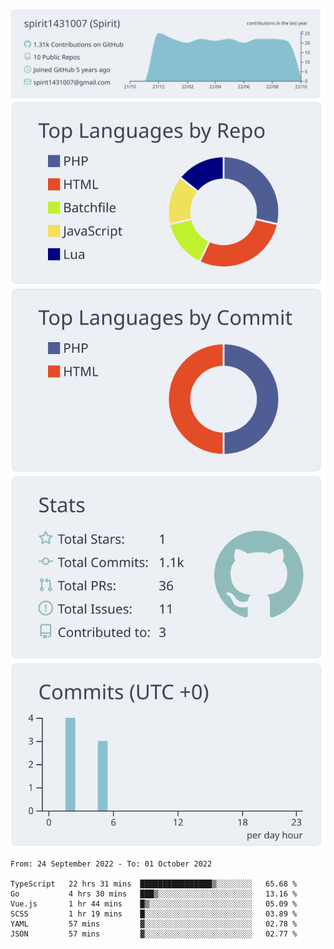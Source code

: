 [![](https://raw.githubusercontent.com/spirit1431007/spirit1431007/master/profile-summary-card-output/nord_bright/0-profile-details.svg)](https://git.io/spiritx)
[![](https://raw.githubusercontent.com/spirit1431007/spirit1431007/master/profile-summary-card-output/nord_bright/1-repos-per-language.svg)](https://git.io/spiritx) [![](https://raw.githubusercontent.com/spirit1431007/spirit1431007/master/profile-summary-card-output/nord_bright/2-most-commit-language.svg)](https://git.io/spiritx)
[![](https://raw.githubusercontent.com/spirit1431007/spirit1431007/master/profile-summary-card-output/nord_bright/3-stats.svg)](https://git.io/spiritx) [![](https://raw.githubusercontent.com/spirit1431007/spirit1431007/master/profile-summary-card-output/nord_bright/4-productive-time.svg)](https://git.io/spiritx)

<!--START_SECTION:waka-->

```text
From: 24 September 2022 - To: 01 October 2022

TypeScript   22 hrs 31 mins  ████████████████▒░░░░░░░░   65.68 %
Go           4 hrs 30 mins   ███▒░░░░░░░░░░░░░░░░░░░░░   13.16 %
Vue.js       1 hr 44 mins    █▒░░░░░░░░░░░░░░░░░░░░░░░   05.09 %
SCSS         1 hr 19 mins    █░░░░░░░░░░░░░░░░░░░░░░░░   03.89 %
YAML         57 mins         ▓░░░░░░░░░░░░░░░░░░░░░░░░   02.78 %
JSON         57 mins         ▓░░░░░░░░░░░░░░░░░░░░░░░░   02.77 %
```

<!--END_SECTION:waka-->

